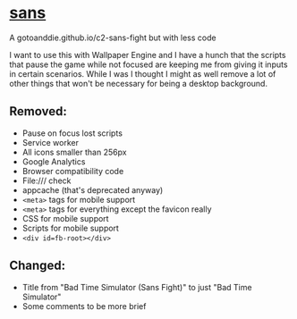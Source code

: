 # [sans](https://grosserly.github.io/sans/)

A gotoanddie.github.io/c2-sans-fight but with less code

I want to use this with Wallpaper Engine and I have a hunch that the scripts that pause the game while not focused are keeping me from giving it inputs in certain scenarios. While I was I thought I might as well remove a lot of other things that won't be necessary for being a desktop background.

## Removed:
- Pause on focus lost scripts
- Service worker
- All icons smaller than 256px
- Google Analytics
- Browser compatibility code
- File\:/// check
- appcache (that's deprecated anyway)
- `<meta>` tags for mobile support
- `<meta>` tags for everything except the favicon really
- CSS for mobile support
- Scripts for mobile support
- `<div id=fb-root></div>`

## Changed:
- Title from "Bad Time Simulator (Sans Fight)" to just "Bad Time Simulator"
- Some comments to be more brief

